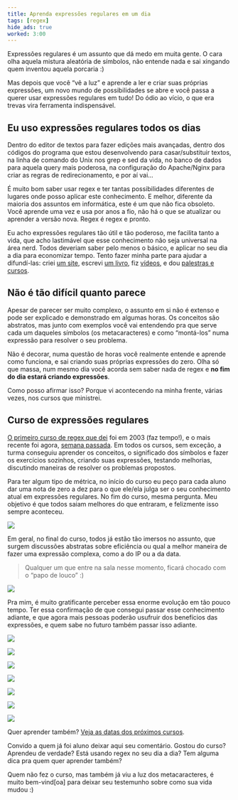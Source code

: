 ```yaml
---
title: Aprenda expressões regulares em um dia
tags: [regex]
hide_ads: true
worked: 3:00
---
```


Expressões regulares é um assunto que dá medo em muita gente. O cara olha aquela mistura aleatória de símbolos, não entende nada e sai xingando quem inventou aquela porcaria :)

Mas depois que você “vê a luz” e aprende a ler e criar suas próprias expressões, um novo mundo de possibilidades se abre e você passa a querer usar expressões regulares em tudo! Do ódio ao vício, o que era trevas vira ferramenta indispensável.


## Eu uso expressões regulares todos os dias

Dentro do editor de textos para fazer edições mais avançadas, dentro dos códigos do programa que estou desenvolvendo para casar/substituir textos, na linha de comando do Unix nos grep e sed da vida, no banco de dados para aquela query mais poderosa, na configuração do Apache/Nginx para criar as regras de redirecionamento, e por aí vai...

É muito bom saber usar regex e ter tantas possibilidades diferentes de lugares onde posso aplicar este conhecimento. E melhor, diferente da maioria dos assuntos em informática, este é um que não fica obsoleto. Você aprende uma vez e usa por anos a fio, não há o que se atualizar ou aprender a versão nova. Regex é regex e pronto.

Eu acho expressões regulares tão útil e tão poderoso, me facilita tanto a vida, que acho lastimável que esse conhecimento não seja universal na área nerd. Todos deveriam saber pelo menos o básico, e aplicar no seu dia a dia para economizar tempo. Tento fazer minha parte para ajudar a difundí-las: criei [um site](/regex/), escrevi [um livro](https://www.piazinho.com.br), fiz [vídeos](https://www.youtube.com/user/aureliojargas), e dou [palestras e cursos](/curso/).


## Não é tão difícil quanto parece

Apesar de parecer ser muito complexo, o assunto em si não é extenso e pode ser explicado e demonstrado em algumas horas. Os conceitos são abstratos, mas junto com exemplos você vai entendendo pra que serve cada um daqueles símbolos (os metacaracteres) e como “montá-los” numa expressão para resolver o seu problema.

Não é decorar, numa questão de horas você realmente entende e aprende como funciona, e sai criando suas próprias expressões do zero. Olha só que massa, num mesmo dia você acorda sem saber nada de regex e **no fim do dia estará criando expressões**.

Como posso afirmar isso? Porque vi acontecendo na minha frente, várias vezes, nos cursos que ministrei.


## Curso de expressões regulares

[O primeiro curso de regex que dei](/curso/sdsl-2/#toc6) foi em 2003 (faz tempo!), e o mais recente foi agora, [semana passada](/curso/novatec-2/). Em todos os cursos, sem exceção, a turma conseguiu aprender os conceitos, o significado dos símbolos e fazer os exercícios sozinhos, criando suas expressões, testando melhorias, discutindo maneiras de resolver os problemas propostos.

Para ter algum tipo de métrica, no início do curso eu peço para cada aluno dar uma nota de zero a dez para o que ele/ela julga ser o seu conhecimento atual em expressões regulares. No fim do curso, mesma pergunta. Meu objetivo é que todos saiam melhores do que entraram, e felizmente isso sempre aconteceu.

![](/curso/novatec-2/notas.jpg)

Em geral, no final do curso, todos já estão tão imersos no assunto, que surgem discussões abstratas sobre eficiência ou qual a melhor maneira de fazer uma expressão complexa, como a do IP ou a da data.

> Qualquer um que entre na sala nesse momento, ficará chocado com o “papo de louco” :)

![](/curso/sdsl-3/quadro.jpg)

Pra mim, é muito gratificante perceber essa enorme evolução em tão pouco tempo. Ter essa confirmação de que consegui passar esse conhecimento adiante, e que agora mais pessoas poderão usufruir dos benefícios das expressões, e quem sabe no futuro também passar isso adiante.

[![](/curso/sdsl-2/img/turma-er.jpg)](/curso/sdsl-2/)

[![](/curso/sucesu/sucesu-seder-turma.jpg)](/curso/sucesu/)

[![](/curso/scsl/turma-er1.jpg)](/curso/scsl/)

[![](/curso/sdsl-3/turma-quadro.jpg)](/curso/sdsl-3/)

[![](/curso/novatec-1/turma-regex.jpg)](/curso/novatec-1/)

[![](/curso/novatec-2/turma-800.jpg)](/curso/novatec-2/)

[![](/curso/novatec-3/turma-800.jpg)](/curso/novatec-3/turma.jpg)

Quer aprender também? [Veja as datas dos próximos cursos](/curso/).

Convido a quem já foi aluno deixar aqui seu comentário. Gostou do curso? Aprendeu de verdade? Está usando regex no seu dia a dia? Tem alguma dica pra quem quer aprender também?

Quem não fez o curso, mas também já viu a luz dos metacaracteres, é muito bem-vind[oa] para deixar seu testemunho sobre como sua vida mudou :)
